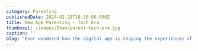 ```yaml
---
category: Parenting
publishedDate: 2024-02-28T18:30:00.000Z
title: New Age Parenting - Tech Era
thumbnail: /images/Ekam/parent-tech-era.jpg
caption: ''
blog: "Ever wondered how the digital age is shaping the experiences of our children?\n\nHere are some facts:\n\n* An estimated average of 500 hours of video is uploaded to YouTube every minute\_\n* An estimated 1.3 billion photos is shared per day on Instagram\n* Smartphone use at the age of 10-14 is at 83% in India\n\nThe above data points show us that children are more exposed to information than ever before thanks to their devices, and they are increasingly looking to their devices to provide all of their social, emotional and recreational needs.\n\nThe fact that screens and technology are not only pervasive but necessary is a given in this day and age, but how parents deal with all this is not as obvious.\n\nFrom online safety concerns to managing screen time and navigating the ever-evolving digital landscape, parents find themselves in an uncharted territory.\n\nWhile the young parents of today had the last of the truly low-tech childhoods, and now are among the first of the truly high-tech parents, they cannot afford to remain passive spectators as the digital world unfolds. The dynamics of parenting are evolving rapidly and as parents we need to evolve ourselves with it. We should remember that technology is like a tool – its safety and utility depends on how it is used.\_\n\nWe have tried to capture below some traits, habits, ideas that can be cultivated within families and used by parents to ensure that our children take utmost benefit out of the digital world and at the same time ensure their safety.\n\nBe a step ahead of the curve\n\nThe first thing parents should do is get up to date with the latest platforms their children are using. This will help parents be aware of what their children are doing online and understand better. Our children should understand that technology is not outside our authority. Some children at present tend to respect their parents’ authority in things such as doing the chores, money matters, etc. What we need to make them understand is that when it comes to technology, we should also have a hand. This will happen only when they respect our domain knowledge and know that it is well within our grasp to understand the related nitty gritties.\n\n###### Establish communication and trust\n\n“The more walls we build, the more we are just creating little hackers who are just trying to get around the fence,” Devorah Heitner, founder of the website Raising Digital Natives.\n\nParents, more now than ever before, need to establish communication and trust so that children are able to discuss their autonomous online activities openly. Discuss in-depth with children about online safety, digital footprints, cyber security, etc. These conversations should be frequent and relatable to real-world instances. Ask children if they feel that they have a problem. Children go online to find answers to some of these because they generally feel that no one close to them can help them with these issues or that they cannot trust them. Having empathy, being open and non-judgmental will help make children feel safe in opening up to us and will lead to more productive discussions. It is also very important to keep having these conversations regularly rather than a one-off event.\n\nEncouraging children’s imagination\n\nTechnology can be used for consumption or creation. Parents should motivate their children to create useful/ relevant content on digital media which may be helpful for them/ others. This will make screen time effective and also help children better appreciate technology and its relevance in today’s times.\n\nNurturing relationships amidst screens\n\nParents should spend time with children to learn what they do online, watch documentaries, movies and play educational games together. Being active with children and spending more time with them will ensure a strong bonding and lay a pathway for free flowing and open discussions with children even on difficult topics.\n\nAs much as we love our children, as\_ parents, we should avoid spoon-feeding them or keeping them away from things because of our fear of ‘what ifs’. Parents should focus on making their children self-reliant in all aspects, let them make mistakes, and also own them so that they never repeat them in future.\n\n###### Balancing screen time with real-life interactions\_\n\nIt is important to remember that technology is not a substitute for face-to-face interaction and hands-on learning. Children need opportunities to engage in physical play, explore their environment, and interact with others in real life.\n\nCreate screen-free times and places in home\n\nDuring activities such as meals, bedtime, family get-togethers, exams, etc, parents can ensure that gadgets are kept away to ensure minimal disruption and quality time. This will bring in an element of discipline and ensure family bonding time is not compromised upon.\_\n\nIn recent times we have often seen parents resorting to technology as an emotional pacifier for their children. In case the child throws a tantrum or goes out of hand, immediately a screen or video game or Youtube is used as a tool by the parent to pacify them. This will become more of a problem in the long run than it will help.\n\nHaving reasonable limitations/ guardrails in place\n\nAs responsible parents, regularly reviewing and adjusting the settings and controls of the applications our child utilises and monitoring, where appropriate, their digital footprint and identity is crucial.\n\nSimilarly, determining appropriate guidelines for children's device usage includes specifying the timing, location, and duration of their screen time. These rules should be realistic and should be made in consultation with the children so that they are equally invested in its adherence.\n\nSocial Media & Emotions\_\n\nThe trend of ‘likes’ may create a mental obsession amongst children. It is important to make them understand that their self-worth can not be calculated by likes and shares and retweets. It is also important to discuss with them the nature of social media platforms where one part of life which is happy and glorious is shared with pride whereas the painful times, the moments when we feel lost in life are conveniently hidden. They need to understand what's real and what's edited/ half truth. Once they start doing that, they will stop placing undue importance to social media to determine their self worth.\n\nTech usage in Schools and how it impacts parents\n\n[Schools in Bangalore](https://www.ekaminstitutions.com/ \"Schools in Bangalore\") and especially [Schools in Electronic City](https://www.ekaminstitutions.com/ \"Schools in Electronic City\") which is a competitive area have evolved and created a strong digital presence online. Parents who are searching for schools with keywords like ‘school near me’, ‘schools in electronic city’, ‘schools in electronic city phase 1’, ‘best schools in electronic city’, ‘cbse schools in electronic city’, etc. are able to find good schools in electronic city online from the comfort of their homes. Even the [admission form of schools](https://www.ekaminstitutions.com/admissions \"admission form of schools\") can be submitted online now. Earlier, parents had to physically travel to get the admission form of schools.\n\nAlong with the [admission form of schools](https://www.ekaminstitutions.com/admissions \"admission form of schools\"), [best schools in Electronic City](https://www.ekaminstitutions.com \"best schools in Electronic City\") have started using Parent engagement apps or portals, which helps parents to regularly monitor their child’s activities at school.\_\n\n[Good schools in Bangalore](https://www.ekaminstitutions.com \"Good schools in Bangalore\") have also started using digital tools to teach, and it's important for the parents to back them up at home, with guidance and supervision.\n\n###### &#xA;In this regard, CBSE has also issued detailed guidelines for Safe and Effective use of Internet and Digital Technologies in Schools. All good schools in Bangalore including [good schools in Electronic City](https://www.ekaminstitutions.com \"good schools in Electronic City\") try to adhere to these guidelines&#xA;&#xA;Lead by example\n\n“Don't worry that children never listen to you; worry that they are always watching you.” Robert Fulghum.\n\nChildren, when young, pick up a lot of traits, good and bad from their parents. They look up to their parents as icons and hence it’s important for parents to be responsible role models. All checks and balances that we may put in place or ideas that we have discussed above will be ineffective and redundant unless we as parents apply those on ourselves as well. This would include, inter-alia, our behaviour online, the time we spend on social media and other platforms and what we do there.\_\n\nTo sum it up, technology can be thought of like a knife. Just like a knife is a prerequisite item in the kitchen and essential for cooking but requires skill and training for usage, similarly technology is omnipresent today and provides vast opportunity for learning and growth, but it requires skill and responsibility for safe usage.\n\nParenting in today's tech-driven world means finding the right balance between embracing technology and nurturing our core human values. By teaching our children how to use technology responsibly, think critically, and be empathetic, we can prepare them to thrive in a world where technology is a powerful tool, but human qualities remain the foundation of a successful and fulfilling life.\n\nThere is no set parenting formula that may work here for all families. Given the uniqueness of the issue, parents must try out different things with their children to see what method works best for them and then keep evolving and make those methods better with time.\n"
---
```


